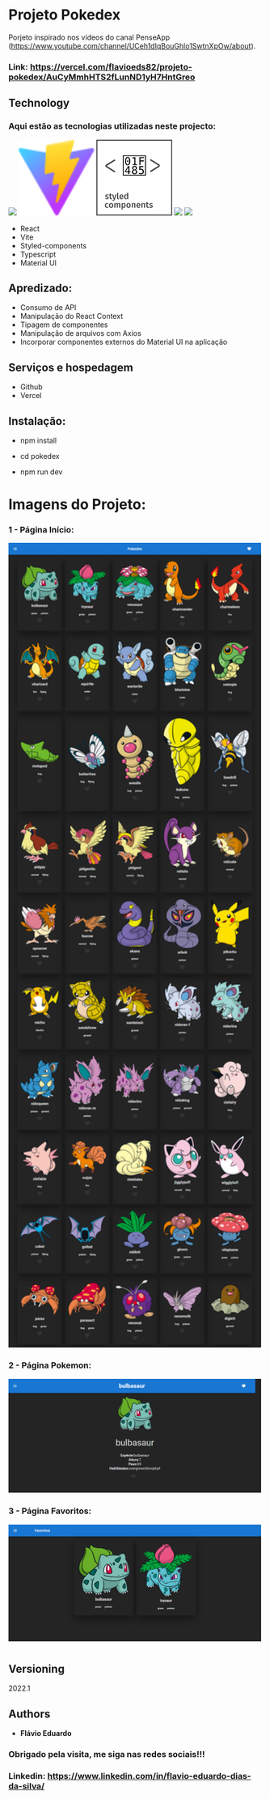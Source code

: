 
# Projeto Pokedex
Porjeto inspirado nos vídeos do canal PenseApp (https://www.youtube.com/channel/UCeh1dIqBouGhlo1SwtnXpOw/about).

### Link: https://vercel.com/flavioeds82/projeto-pokedex/AuCyMmhHTS2fLunND1yH7HntGreo
 
## Technology 

### Aqui estão as tecnologias utilizadas neste projecto: 
<img src="https://cdn.jsdelivr.net/gh/devicons/devicon/icons/react/react-original-wordmark.svg" width=150px /> <img src="https://github.com/Flavioeds82/Maria_Ismaria_Portifolio/blob/master/mary/public/vite.svg" width=150px/> <img src="https://github.com/Flavioeds82/Maria_Ismaria_Portifolio/blob/master/mary/public/assets/images/README/styled-components.svg" width=150px/> <img src="https://cdn.jsdelivr.net/gh/devicons/devicon/icons/typescript/typescript-original.svg" width=150px/> <img src="https://cdn.jsdelivr.net/gh/devicons/devicon/icons/materialui/materialui-original.svg" width=150px/>

* React 
* Vite
* Styled-components
* Typescript
* Material UI

## Apredizado:
* Consumo de API
* Manipulação do React Context
* Tipagem de componentes
* Manipulação de arquivos com Axios
* Incorporar componentes externos do Material UI na aplicação

## Serviços e hospedagem

* Github
* Vercel

## Instalação:

* npm install

* cd pokedex
  
* npm run dev
  
# Imagens do Projeto:

### 1 - Página Início:
<img src="https://github.com/Flavioeds82/Projeto-Pokedex/blob/master/pokedex/src/assets/images/Readme/01.png" width=500px/>

### 2 - Página Pokemon:
<img src="https://github.com/Flavioeds82/Projeto-Pokedex/blob/master/pokedex/src/assets/images/Readme/02.png" width=500px/>

### 3 - Página Favoritos:
<img src="https://github.com/Flavioeds82/Projeto-Pokedex/blob/master/pokedex/src/assets/images/Readme/03.png" width=500px/>

#

## Versioning

  2022.1


  ## Authors

  * **Flávio Eduardo** 

### Obrigado pela visita, me siga nas redes sociais!!!
### Linkedin: https://www.linkedin.com/in/flavio-eduardo-dias-da-silva/
